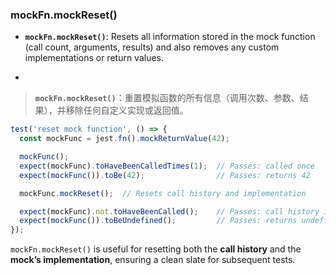 ### mockFn.mockReset()

- **`mockFn.mockReset()`**: Resets all information stored in the mock function (call count, arguments, results) and also removes any custom implementations or return values.

- <audio src="..\..\mp3\__`mockFn.mockR (1).mp3"></audio>

> **`mockFn.mockReset()`**：重置模拟函数的所有信息（调用次数、参数、结果），并移除任何自定义实现或返回值。
>
> <audio src="..\..\mp3\`mockFn.mockRes.mp3"></audio>

```js
test('reset mock function', () => {
  const mockFunc = jest.fn().mockReturnValue(42);

  mockFunc();
  expect(mockFunc).toHaveBeenCalledTimes(1);  // Passes: called once
  expect(mockFunc()).toBe(42);                // Passes: returns 42

  mockFunc.mockReset();  // Resets call history and implementation

  expect(mockFunc).not.toHaveBeenCalled();    // Passes: call history is reset
  expect(mockFunc()).toBeUndefined();         // Passes: returns undefined (default behavior after reset)
});
```

<audio src="..\..\mp3\这段代码演示了如何使用 Jes.mp3"></audio>

`mockFn.mockReset()` is useful for resetting both the **call history** and the **mock’s implementation**, ensuring a clean slate for subsequent tests.

<audio src="..\..\mp3\`mockFn.mockRes (1).mp3"></audio>

